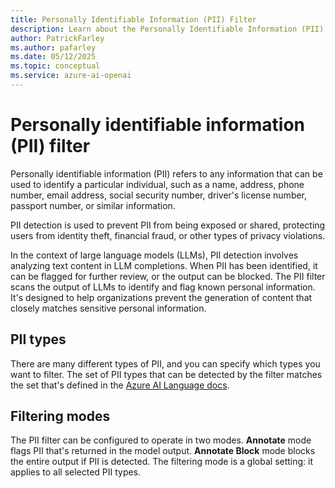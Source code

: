 ```yaml
---
title: Personally Identifiable Information (PII) Filter
description: Learn about the Personally Identifiable Information (PII) filter for identifying and flagging known personal information in large language model outputs.
author: PatrickFarley
ms.author: pafarley
ms.date: 05/12/2025
ms.topic: conceptual
ms.service: azure-ai-openai
---
```


# Personally identifiable information (PII) filter

Personally identifiable information (PII) refers to any information that can be used to identify a particular individual, such as a name, address, phone number, email address, social security number, driver's license number, passport number, or similar information.

PII detection is used to prevent PII from being exposed or shared, protecting users from identity theft, financial fraud, or other types of privacy violations.

In the context of large language models (LLMs), PII detection involves analyzing text content in LLM completions. When PII has been identified, it can be flagged for further review, or the output can be blocked. The PII filter scans the output of LLMs to identify and flag known personal information. It's designed to help organizations prevent the generation of content that closely matches sensitive personal information.


## PII types

There are many different types of PII, and you can specify which types you want to filter. The set of PII types that can be detected by the filter matches the set that's defined in the [Azure AI Language docs](/azure/ai-services/language-service/personally-identifiable-information/concepts/entity-categories).

## Filtering modes

The PII filter can be configured to operate in two modes. **Annotate** mode flags PII that's returned in the model output. **Annotate Block** mode blocks the entire output if PII is detected. The filtering mode is a global setting: it applies to all selected PII types.
